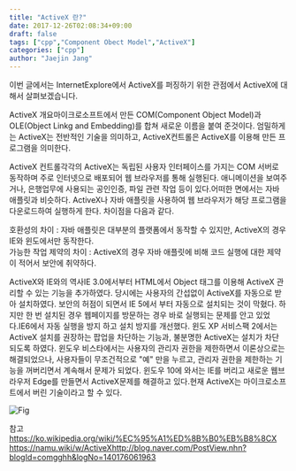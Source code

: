 ```yaml
---
title: "ActiveX 란?"
date: 2017-12-26T02:08:34+09:00
draft: false
tags: ["cpp","Component Obect Model","ActiveX"]
categories: ["cpp"]
author: "Jaejin Jang"
---
```


이번 글에서는 InternetExplore에서 ActiveX를 퍼징하기 위한 관점에서 ActiveX에 대해서 살펴보겠습니다.

ActiveX 개요마이크로소프트에서 만든 COM(Component Object Model)과 OLE(Object Linkg and Embedding)를 합쳐 새로운 이름을 붙여 준것이다. 
엄밀하게는 ActiveX는 전반적인 기술을 의미하고, ActiveX컨트롤은 ActiveX를 이용해 만든 프로그램을 의미한다.

ActiveX 컨트롤각각의 ActiveX는 독립된 사용자 인터페이스를 가지는 COM 서버로 동작하며 주로 인터넷으로 배포되어 웹 브라우저를 통해 실행된다. 
애니메이션을 보여주거나, 은행업무에 사용되는 공인인증, 파일 관련 작업 등이 있다.어떠한 면에서는 자바 애플릿과 비슷하다. 
ActiveX나 자바 애플릿을 사용하여 웹 브라우저가 해당 프로그램을 다운로드하여 실행하게 한다. 차이점을 다음과 같다.

호환성의 차이 : 자바 애플릿은 대부분의 플랫폼에서 동작할 수 있지만, ActiveX의 경우 IE와 윈도에서만 동작한다. <br>
가능한 작업 제약의 차이 : ActiveX의 경우 자바 애플릿에 비해 코드 실행에 대한 제약이 적어서 보안에 취약하다.

ActiveX와 IE와의 역사IE 3.0에서부터 HTML에서 Object 태그를 이용해 ActiveX 관리할 수 있는 기능을 추가하였다. 
당시에는 사용자의 간섭없이 ActiveX를 자동으로 받아 설치하였다. 보안의 허점이 되면서 IE 5에서 부터 자동으로 설치되는 것이 막혔다. 
하지만 한 번 설치된 경우 웹페이지를 방문하는 경우 바로 실행되는 문제를 안고 있었다.IE6에서 자동 실행을 방지 하고 설치 방지를 개선했다. 
윈도 XP 서비스팩 2에서는 ActiveX 설치를 권장하는 팝업을 차단하는 기능과, 불분명한 ActiveX는 설치가 차단 되도록 하였다. 
윈도우 비스타에서는 사용자의 관리자 권한을 제한하면서 이론상으로는 해결되었으나, 
사용자들이 무조건적으로 "예" 만을 누르고, 관리자 권한을 제한하는 기능을 꺼버리면서 계속해서 문제가 되었다.
윈도우 10에 와서는 IE를 버리고 새로운 웹브라우저 Edge를 만들면서 ActiveX문제를 해결하고 있다.현재 ActiveX는 마이크로소프트에서 버린 기술이라고 할 수 있다.

![Fig](/static/cp2_1.png "HTML에서, ActiveX를 사용한 예")

참고<br>
https://ko.wikipedia.org/wiki/%EC%95%A1%ED%8B%B0%EB%B8%8CX <br>
https://namu.wiki/w/ActiveXhttp://blog.naver.com/PostView.nhn?blogId=comgghh&logNo=140176061963
